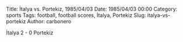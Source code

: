 Title: İtalya vs. Portekiz, 1985/04/03
Date: 1985/04/03 00:00
Category: sports
Tags: football, football scores, İtalya, Portekiz
Slug: italya-vs-portekiz
Author: carbonero


İtalya 2 - 0 Portekiz
